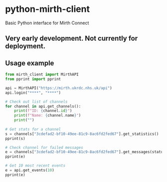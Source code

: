 # python-mirth-client
Basic Python interface for Mirth Connect

## Very early development. Not currently for deployment.

## Usage example
```python
from mirth_client import MirthAPI
from pprint import pprint

api = MirthAPI("https://mirth.ukrdc.nhs.uk/api")
api.login("****", "****")

# Check out list of channels
for channel in api.get_channels():
    print(f"ID: {channel.id}")
    print(f"Name: {channel.name}")
    print("")
    
# Get stats for a channel
s = channels["3cdefad2-bf10-49ee-81c9-8ac6fd2fed67"].get_statistics()
pprint(s)

# Check channel for failed messages
e = channels["3cdefad2-bf10-49ee-81c9-8ac6fd2fed67"].get_messages(status="error")
pprint(e)

# Get 10 most recent events
e = api.get_events(10)
pprint(e)
```
